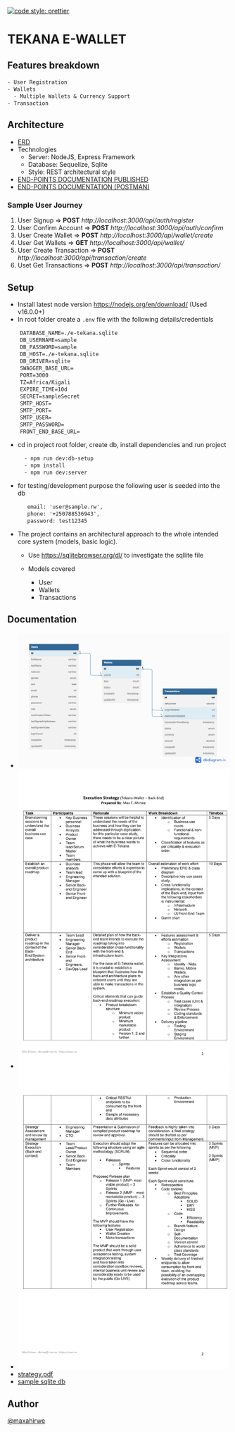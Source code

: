 [![code style: prettier](https://img.shields.io/badge/code_style-prettier-ff69b4.svg?style=flat-square)](https://github.com/prettier/prettier)

# TEKANA E-WALLET

## Features breakdown

    - User Registration
    - Wallets
      - Multiple Wallets & Currency Support
    - Transaction

## Architecture

- [ERD](https://dbdiagram.io/d/63a9ad957d39e42284e79027)
- Technologies
  - Server: NodeJS, Express Framework
  - Database: Sequelize, Sqlite
  - Style: REST architectural style
- [END-POINTS DOCUMENTATION PUBLISHED](https://documenter.getpostman.com/view/16879881/2s8Z6x1svV)
- [END-POINTS DOCUMENTATION (POSTMAN)](https://universal-capsule-39502.postman.co/workspace/5975be7f-a315-4934-bca2-1c2b1e9ea2cc/collection/16879881-25cb84be-ecd5-4663-9d01-76cde98e1b1e?action=share&creator=16879881)

### Sample User Journey

1. User Signup => **POST** _http://localhost:3000/api/auth/register_
2. User Confirm Account => **POST** _http://localhost:3000/api/auth/confirm_
3. User Create Wallet => **POST** _http://localhost:3000/api/wallet/create_
4. User Get Wallets => **GET** _http://localhost:3000/api/wallet/_
5. User Create Transaction => **POST** _http://localhost:3000/api/transaction/create_
6. Uset Get Transactions => **POST** _http://localhost:3000/api/transaction/_

## Setup

- Install latest node version https://nodejs.org/en/download/ (Used v16.0.0+)
- In root folder create a `.env` file with the following details/credentials

```
    DATABASE_NAME=./e-tekana.sqlite
    DB_USERNAME=sample
    DB_PASSWORD=sample
    DB_HOST=./e-tekana.sqlite
    DB_DRIVER=sqlite
    SWAGGER_BASE_URL=
    PORT=3000
    TZ=Africa/Kigali
    EXPIRE_TIME=10d
    SECRET=sampleSecret
    SMTP_HOST=
    SMTP_PORT=
    SMTP_USER=
    SMTP_PASSWORD=
    FRONT_END_BASE_URL=
```

- cd in project root folder, create db, install dependencies and run project

  ```
    - npm run dev:db-setup
    - npm install
    - npm run dev:server
  ```

- for testing/development purpose the following user is seeded into the db

  ```
     email: 'user@sample.rw',
     phone: '+250788536943',
     password: test12345
  ```

- The project contains an architectural approach to the whole intended core system (models, basic logic).

  - Use https://sqlitebrowser.org/dl/ to investigate the sqllite file

  - Models covered
    - User
    - Wallets
    - Transactions

## Documentation

- ![ERD.png](/documentation/erd.png)
- ![strategy-page 1](/documentation/strategy-page1.jpg)
- ![strategy-page 2](/documentation/strategy-page2.jpg)
- [strategy.pdf](/documentation/strategy.pdf)
- [sample sqlite db](/documentation/e-tekana.sqlite)

## Author

[@maxahirwe](https://max.rw)
